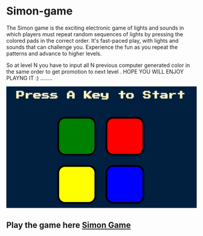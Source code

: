 # Simon-game
The Simon game is the exciting electronic game of lights and sounds in which players must repeat random sequences of lights by pressing the colored pads in the correct order. It's fast-paced play, with lights and sounds that can challenge you. Experience the fun as you repeat the patterns and advance to higher levels.

So at level N you have to input all N previous computer generated color in the same order to get promotion to next level . HOPE YOU WILL ENJOY PLAYNG IT :) ........


![Game image](https://github.com/Navneet0801/Simon_Game/blob/main/game.png)

## Play the game here [Simon Game](https://navneet0801.github.io/Simon_Game/)
